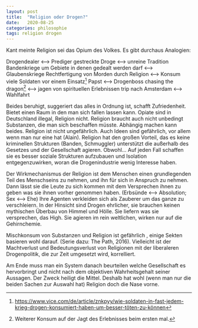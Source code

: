 ```yaml
---
layout: post
title:  "Religion oder Drogen?"
date:   2020-08-25
categories: philosophie
tags: religion drogen
---
```


Kant meinte Religion sei das Opium des Volkes. Es gibt durchaus Analogien:

Drogendealer <--> Prediger
gestreckte Droge <--> unreine Tradition
Bandenkriege um Gebiete in denen gedealt werden darf <--> Glaubenskriege
Rechtfertigung von Morden durch Religion <--> Konsum viele Soldaten vor einem Einsatz[^2]
Papst <--> Drogenboss
chasing the dragon[^1] <--> jagen von spirituellen Erlebnissen
trip nach Amsterdam <--> Wahlfahrt

[^1]: Weiterer Konsum auf der Jagt des Erlebnisses beim ersten mal.
[^2]: https://www.vice.com/de/article/znkpyy/wie-soldaten-in-fast-jedem-krieg-drogen-konsumiert-haben-um-besser-töten-zu-können

Beides beruhigt, suggeriert das alles in Ordnung ist, schafft Zufriedenheit. Bietet einen Raum in den man sich fallen lassen kann. Opiate sind in Deutschland illegal, Religion nicht. Religion braucht auch nicht unbedingt Substanzen, die man sich beschaffen müsste. Abhängig machen kann beides. Religion ist nicht ungefährlich. Auch Ideen sind gefährlich, vor allem wenn man nur eine hat (Alain). Religion hat den großen Vorteil, das es keine kriminellen Strukturen (Banden, Schmuggler) unterstützt die außerhalb des Gesetzes und der Gesellschaft agieren. Obwohl... Auf jeden Fall schaffen sie es besser soziale Strukturen aufzubauen und Isolation entgegenzuwirken, woran die Drogenindustrie wenig Interesse haben.

Der Wirkmechanismus der Religion ist dem Menschen einen grundlegenden Teil des Menschseins zu nehmen, und ihn für sich in Anspruch zu nehmen. Dann lässt sie die Leute zu sich kommen mit dem Versprechen ihnen zu geben was sie ihnen vorher genommen haben. (Erbsünde <--> Absolution; Sex <--> Ehe)
Ihre Agenten verkleiden sich als Zauberer um das ganze zu verschleiern. In der Hinsicht sind Drogen ehrlicher, sie brauchen keinen mythischen Überbau von Himmel und Hölle. Sie liefern was sie versprechen, das High. Sie agieren im rein weltlichen, wirken nur auf die Gehirnchemie. 

Mischkonsum von Substanzen und Religion ist gefährlich , einige Sekten basieren wohl darauf. (Serie dazu: The Path, 2016).
Vielleicht ist der Machtverlust und Bedeutungsverlust von Religionen mit der liberaleren Drogenpolitik, die zur Zeit umgesetzt wird, korrelliert. 

Am Ende muss man ein System danach beurteilen welche Gesellschaft es hervorbringt und nicht nach dem objektiven Wahrheitsgehalt seiner Aussagen. Der Zweck heiligt die Mittel. Deshalb hat wohl (wenn man nur die beiden Sachen zur Auswahl hat) Religion doch die Nase vorne.








